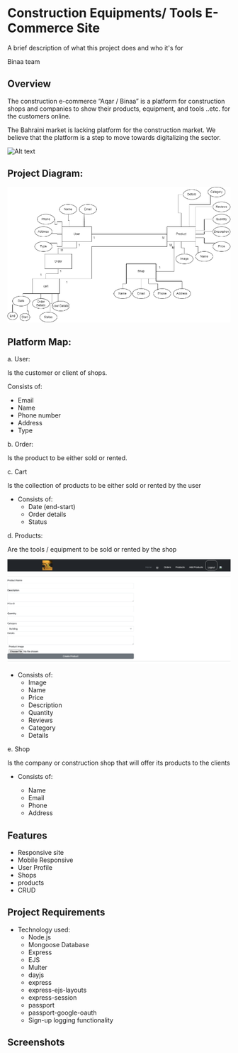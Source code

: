 
# Construction Equipments/ Tools E-Commerce Site 

A brief description of what this project does and who it's for

Binaa team
## Overview


The construction e-commerce “Aqar / Binaa” is a platform for construction shops and companies to show their products, equipment, and tools ..etc. for the customers online. 

The Bahraini market is lacking platform for the construction market. We believe that the platform is a step to move towards digitalizing the sector. 

![Alt text](<public/images/Screenshot 2023-12-13 at 4.55.07 PM.png>)


## Project Diagram: 


![Alt text](<public/images/Diagram.drawio (2).png>)

## Platform Map: 

a. User: 

Is the customer or client of shops.

Consists of: 

- Email 
- Name 
- Phone number 
- Address 
- Type

b. Order:

Is the product to be either sold or rented.

c. Cart 

Is the collection of products to be either sold or rented by the user

- Consists of: 
  -  Date (end-start) 
  -  Order details 
  -  Status 



d. Products: 

Are the tools / equipment to be sold or rented by the shop 

![Alt text](<public/images/add product.png>)



- Consists of: 
  - Image 
  - Name
  - Price
  - Description 
  - Quantity 
  - Reviews 
  - Category 
  - Details 

e. Shop

Is the company or construction shop that will offer its products to the clients 
- Consists of:

  - Name 
  - Email
  - Phone
  - Address 





## Features

- Responsive site 
- Mobile Responsive
- User Profile 
- Shops 
- products 
- CRUD 



## Project Requirements

- Technology used: 
  - Node.js
  - Mongoose Database
  - Express 
  - EJS 
  - Multer 
  - dayjs 
  - express
  - express-ejs-layouts
  - express-session
  - passport
  - passport-google-oauth
  - Sign-up logging     functionality


  
## Screenshots

